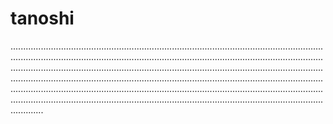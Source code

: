 # tanoshi

.....................................................................................................................................................................................................................................................................................................................................................................................................................................................................................................................................................................................................................................................................................................................................................................................